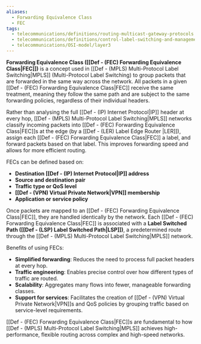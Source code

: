 ```yaml
---
aliases:
  - Forwarding Equivalence Class
  - FEC
tags:
  - telecommunications/definitions/routing-multicast-gateway-protocols
  - telecommunications/definitions/control-label-switching-and-management
  - telecommunications/OSI-model/layer3
---
```


**Forwarding Equivalence Class ([[Def - (FEC) Forwarding Equivalence Class|FEC]])** is a concept used in [[Def - (MPLS) Multi-Protocol Label Switching|MPLS]] (Multi-Protocol Label Switching) to group packets that are forwarded in the same way across the network. All packets in a given [[Def - (FEC) Forwarding Equivalence Class|FEC]] receive the same treatment, meaning they follow the same path and are subject to the same forwarding policies, regardless of their individual headers.

Rather than analysing the full [[Def - (IP) Internet Protocol|IP]] header at every hop, [[Def - (MPLS) Multi-Protocol Label Switching|MPLS]] networks classify incoming packets into [[Def - (FEC) Forwarding Equivalence Class|FEC]]s at the edge (by a [[Def - (LER) Label Edge Router |LER]]), assign each [[Def - (FEC) Forwarding Equivalence Class|FEC]] a label, and forward packets based on that label. This improves forwarding speed and allows for more efficient routing.

FECs can be defined based on:
- **Destination [[Def - (IP) Internet Protocol|IP]] address**
- **Source and destination pair**
- **Traffic type or QoS level**
- **[[Def - (VPN) Virtual Private Network|VPN]] membership**
- **Application or service policy**

Once packets are mapped to an [[Def - (FEC) Forwarding Equivalence Class|FEC]], they are handled identically by the network. Each [[Def - (FEC) Forwarding Equivalence Class|FEC]] is associated with a **Label Switched Path ([[Def - (LSP) Label Switched Path|LSP]])**, a predetermined route through the [[Def - (MPLS) Multi-Protocol Label Switching|MPLS]] network.

Benefits of using FECs:
- **Simplified forwarding**: Reduces the need to process full packet headers at every hop.
- **Traffic engineering**: Enables precise control over how different types of traffic are routed.
- **Scalability**: Aggregates many flows into fewer, manageable forwarding classes.
- **Support for services**: Facilitates the creation of [[Def - (VPN) Virtual Private Network|VPN]]s and QoS policies by grouping traffic based on service-level requirements.

[[Def - (FEC) Forwarding Equivalence Class|FEC]]s are fundamental to how [[Def - (MPLS) Multi-Protocol Label Switching|MPLS]] achieves high-performance, flexible routing across complex and high-speed networks.
